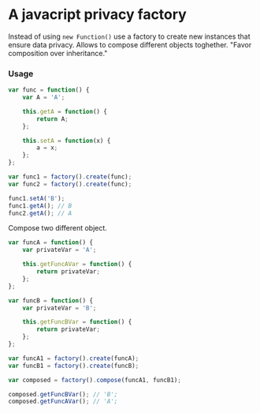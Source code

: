 # A javacript privacy factory

Instead of using `new Function()` use a factory to create new instances that ensure data privacy. Allows to compose different objects toghether. "Favor  composition over inheritance." 


### Usage

```js
var func = function() {
    var A = 'A';

    this.getA = function() {
        return A;
    };

    this.setA = function(x) {
        a = x;
    };
};

var func1 = factory().create(func);
var func2 = factory().create(func);

func1.setA('B');
func1.getA(); // B
func2.getA(); // A
```

Compose two different object.

```js
var funcA = function() {
    var privateVar = 'A';

    this.getFuncAVar = function() {
        return privateVar;
    };
};

var funcB = function() {
    var privateVar = 'B';

    this.getFuncBVar = function() {
        return privateVar;
    };
};

var funcA1 = factory().create(funcA);
var funcB1 = factory().create(funcB);

var composed = factory().compose(funcA1, funcB1);

composed.getFuncBVar(); // 'B';
composed.getFuncAVar(); // 'A';

```

